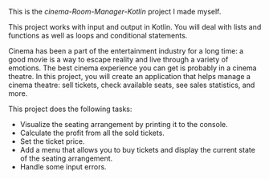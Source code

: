 This is the *cinema-Room-Manager-Kotlin* project I made myself.

This project works with input and output in Kotlin. You will deal with lists and functions as well as loops and conditional statements.

Cinema has been a part of the entertainment industry for a long time: a good movie is a way to escape reality and live through a variety of emotions. The best cinema experience you can get is probably in a cinema theatre. In this project, you will create an application that helps manage a cinema theatre: sell tickets, check available seats, see sales statistics, and more.

This project does the following tasks:

* Visualize the seating arrangement by printing it to the console.
* Calculate the profit from all the sold tickets.
* Set the ticket price.
* Add a menu that allows you to buy tickets and display the current state of the seating arrangement.
* Handle some input errors.
